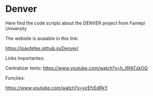 # Denver
Here find the code scripts about the DENVER project from Famepi University

The website is avaiable in this link:

https://joaofefes.github.io/Denver/

Links Importantes:

Centralizar texto:
https://www.youtube.com/watch?v=h_I6fATzkOQ

Funções:

https://www.youtube.com/watch?v=yirEfrEdRkY
